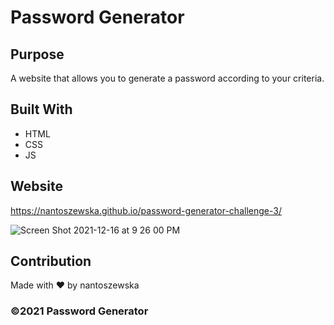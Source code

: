# Password Generator 

## Purpose
A website that allows you to generate a password according to your criteria.

## Built With
* HTML
* CSS
* JS

## Website
https://nantoszewska.github.io/password-generator-challenge-3/

![Screen Shot 2021-12-16 at 9 26 00 PM](https://user-images.githubusercontent.com/94205621/146479218-fef89e9c-658f-4ca9-b8d4-818fd13297e5.png)

## Contribution
Made with ❤️ by nantoszewska

### ©️2021 Password Generator  

